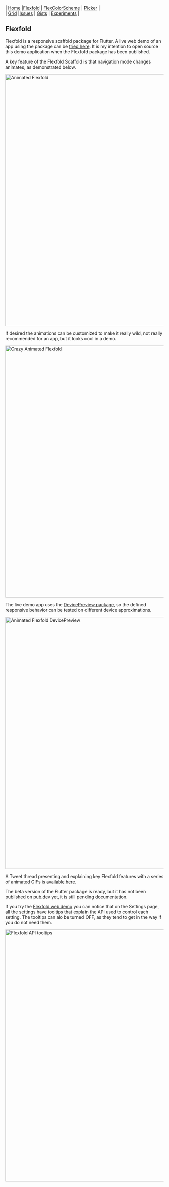 | [Home](readme)   |[Flexfold](flexfold)    | [FlexColorScheme](colorscheme) | [Picker](colorpicker)      |  
| [Grid](gridview) |[Issues](flutterissues) | [Gists](gists)                 | [Experiments](experiments) |

## Flexfold

Flexfold is a responsive scaffold package for Flutter. A live web demo of an app using the package can be [tried here](http://rydmike.com/demoflexfold). It is my intention to open source this demo application when the Flexfold package has been published.

A key feature of the Flexfold Scaffold is that navigation mode changes animates, as demonstrated below.

<img src="https://rydmike.com/assets/FlexfoldDemo01.gif?raw=true" alt="Animated Flexfold" width="800"/>

If desired the animations can be customized to make it really wild, not really recommended for an app, but it looks cool in a demo.

<img src="https://rydmike.com/assets/FlexfoldWinCrazyAnim.gif?raw=true" alt="Crazy Animated Flexfold" width="800"/>

The live demo app uses the [DevicePreview package](https://pub.dev/packages/device_preview), so the defined responsive behavior can be tested on different device approximations.

<img src="https://rydmike.com/assets/WithDevPreview3.gif?raw=true" alt="Animated Flexfold DevicePreview" width="800"/>

A Tweet thread presenting and explaining key Flexfold features with a series of animated GIFs is [available here](https://twitter.com/RydMike/status/1308281235723055107?s=20).

The beta version of the Flutter package is ready, but it has not been published on [pub.dev](https://pub.dev) yet, it is still pending documentation.

If you try the [Flexfold web demo](http://rydmike.com/demoflexfold) you can notice that on the Settings page, all the settings have tooltips that explain the API used to control each setting. The tooltips can alo be turned OFF, as they tend to get in the way if you do not need them.

<img src="https://rydmike.com/assets/FlexfoldAPITooltips4.gif?raw=true" alt="Flexfold API tooltips" width="800"/>